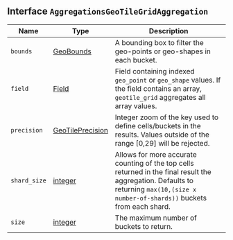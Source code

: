 ## Interface `AggregationsGeoTileGridAggregation`

| Name | Type | Description |
| - | - | - |
| `bounds` | [GeoBounds](./GeoBounds.md) | A bounding box to filter the geo-points or geo-shapes in each bucket. |
| `field` | [Field](./Field.md) | Field containing indexed `geo_point` or `geo_shape` values. If the field contains an array, `geotile_grid` aggregates all array values. |
| `precision` | [GeoTilePrecision](./GeoTilePrecision.md) | Integer zoom of the key used to define cells/buckets in the results. Values outside of the range [0,29] will be rejected. |
| `shard_size` | [integer](./integer.md) | Allows for more accurate counting of the top cells returned in the final result the aggregation. Defaults to returning `max(10,(size x number-of-shards))` buckets from each shard. |
| `size` | [integer](./integer.md) | The maximum number of buckets to return. |
